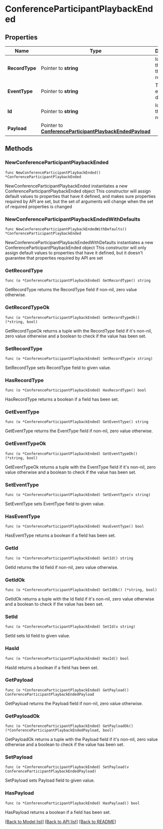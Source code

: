 # ConferenceParticipantPlaybackEnded

## Properties

Name | Type | Description | Notes
------------ | ------------- | ------------- | -------------
**RecordType** | Pointer to **string** | Identifies the type of the resource. | [optional] 
**EventType** | Pointer to **string** | The type of event being delivered. | [optional] 
**Id** | Pointer to **string** | Identifies the type of resource. | [optional] 
**Payload** | Pointer to [**ConferenceParticipantPlaybackEndedPayload**](ConferenceParticipantPlaybackEndedPayload.md) |  | [optional] 

## Methods

### NewConferenceParticipantPlaybackEnded

`func NewConferenceParticipantPlaybackEnded() *ConferenceParticipantPlaybackEnded`

NewConferenceParticipantPlaybackEnded instantiates a new ConferenceParticipantPlaybackEnded object
This constructor will assign default values to properties that have it defined,
and makes sure properties required by API are set, but the set of arguments
will change when the set of required properties is changed

### NewConferenceParticipantPlaybackEndedWithDefaults

`func NewConferenceParticipantPlaybackEndedWithDefaults() *ConferenceParticipantPlaybackEnded`

NewConferenceParticipantPlaybackEndedWithDefaults instantiates a new ConferenceParticipantPlaybackEnded object
This constructor will only assign default values to properties that have it defined,
but it doesn't guarantee that properties required by API are set

### GetRecordType

`func (o *ConferenceParticipantPlaybackEnded) GetRecordType() string`

GetRecordType returns the RecordType field if non-nil, zero value otherwise.

### GetRecordTypeOk

`func (o *ConferenceParticipantPlaybackEnded) GetRecordTypeOk() (*string, bool)`

GetRecordTypeOk returns a tuple with the RecordType field if it's non-nil, zero value otherwise
and a boolean to check if the value has been set.

### SetRecordType

`func (o *ConferenceParticipantPlaybackEnded) SetRecordType(v string)`

SetRecordType sets RecordType field to given value.

### HasRecordType

`func (o *ConferenceParticipantPlaybackEnded) HasRecordType() bool`

HasRecordType returns a boolean if a field has been set.

### GetEventType

`func (o *ConferenceParticipantPlaybackEnded) GetEventType() string`

GetEventType returns the EventType field if non-nil, zero value otherwise.

### GetEventTypeOk

`func (o *ConferenceParticipantPlaybackEnded) GetEventTypeOk() (*string, bool)`

GetEventTypeOk returns a tuple with the EventType field if it's non-nil, zero value otherwise
and a boolean to check if the value has been set.

### SetEventType

`func (o *ConferenceParticipantPlaybackEnded) SetEventType(v string)`

SetEventType sets EventType field to given value.

### HasEventType

`func (o *ConferenceParticipantPlaybackEnded) HasEventType() bool`

HasEventType returns a boolean if a field has been set.

### GetId

`func (o *ConferenceParticipantPlaybackEnded) GetId() string`

GetId returns the Id field if non-nil, zero value otherwise.

### GetIdOk

`func (o *ConferenceParticipantPlaybackEnded) GetIdOk() (*string, bool)`

GetIdOk returns a tuple with the Id field if it's non-nil, zero value otherwise
and a boolean to check if the value has been set.

### SetId

`func (o *ConferenceParticipantPlaybackEnded) SetId(v string)`

SetId sets Id field to given value.

### HasId

`func (o *ConferenceParticipantPlaybackEnded) HasId() bool`

HasId returns a boolean if a field has been set.

### GetPayload

`func (o *ConferenceParticipantPlaybackEnded) GetPayload() ConferenceParticipantPlaybackEndedPayload`

GetPayload returns the Payload field if non-nil, zero value otherwise.

### GetPayloadOk

`func (o *ConferenceParticipantPlaybackEnded) GetPayloadOk() (*ConferenceParticipantPlaybackEndedPayload, bool)`

GetPayloadOk returns a tuple with the Payload field if it's non-nil, zero value otherwise
and a boolean to check if the value has been set.

### SetPayload

`func (o *ConferenceParticipantPlaybackEnded) SetPayload(v ConferenceParticipantPlaybackEndedPayload)`

SetPayload sets Payload field to given value.

### HasPayload

`func (o *ConferenceParticipantPlaybackEnded) HasPayload() bool`

HasPayload returns a boolean if a field has been set.


[[Back to Model list]](../README.md#documentation-for-models) [[Back to API list]](../README.md#documentation-for-api-endpoints) [[Back to README]](../README.md)


